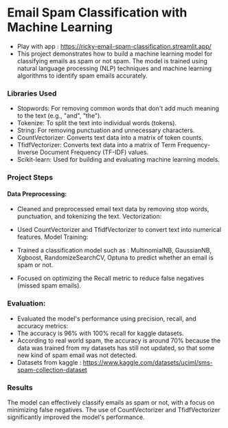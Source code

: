 # Email Spam Classification with Machine Learning
* Play with app : https://ricky-email-spam-classification.streamlit.app/
* This project demonstrates how to build a machine learning model for classifying emails as spam or not spam. The model is trained using natural language processing (NLP) techniques and machine learning algorithms to identify spam emails accurately.

### Libraries Used
* Stopwords: For removing common words that don't add much meaning to the text (e.g., "and", "the").
* Tokenize: To split the text into individual words (tokens).
* String: For removing punctuation and unnecessary characters.
* CountVectorizer: Converts text data into a matrix of token counts.
* TfidfVectorizer: Converts text data into a matrix of Term Frequency-Inverse Document Frequency (TF-IDF) values.
* Scikit-learn: Used for building and evaluating machine learning models.
### Project Steps
#### Data Preprocessing:

* Cleaned and preprocessed email text data by removing stop words, punctuation, and tokenizing the text.
Vectorization:

* Used CountVectorizer and TfidfVectorizer to convert text into numerical features.
Model Training:

* Trained a classification model such as : MultinomialNB, GaussianNB, Xgboost, RandomizeSearchCV, Optuna to predict whether an email is spam or not.
* Focused on optimizing the Recall metric to reduce false negatives (missed spam emails).
### Evaluation:
* Evaluated the model's performance using precision, recall, and accuracy metrics:
* The accuracy is 96% with 100% recall for kaggle datasets.
* According to real world spam, the accuracy is around 70% because the data was trained from my datasets has still not updated, so that some new kind of spam email was not detected.
* Datasets from kaggle : https://www.kaggle.com/datasets/uciml/sms-spam-collection-dataset
### Results
The model can effectively classify emails as spam or not, with a focus on minimizing false negatives.
The use of CountVectorizer and TfidfVectorizer significantly improved the model's performance.
  
